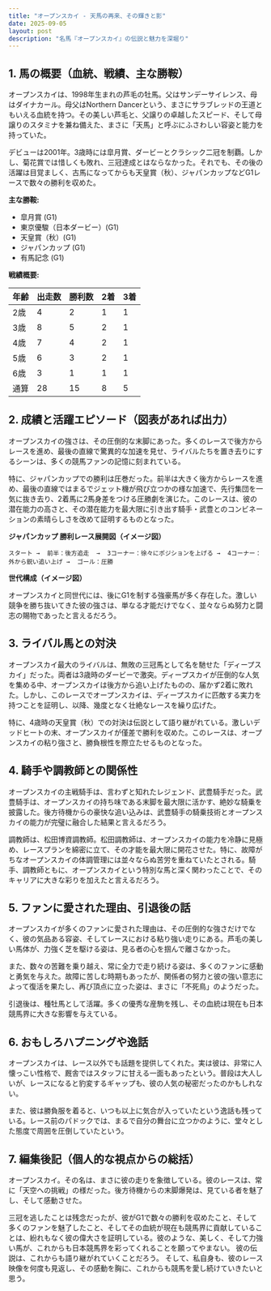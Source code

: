 ```yaml
---
title: "オープンスカイ - 天馬の再来、その輝きと影"
date: 2025-09-05
layout: post
description: "名馬『オープンスカイ』の伝説と魅力を深堀り"
---
```


## 1. 馬の概要（血統、戦績、主な勝鞍）

オープンスカイは、1998年生まれの芦毛の牡馬。父はサンデーサイレンス、母はダイナカール。母父はNorthern Dancerという、まさにサラブレッドの王道ともいえる血統を持つ。その美しい芦毛と、父譲りの卓越したスピード、そして母譲りのスタミナを兼ね備えた、まさに「天馬」と呼ぶにふさわしい容姿と能力を持っていた。

デビューは2001年。3歳時には皐月賞、ダービーとクラシック二冠を制覇。しかし、菊花賞では惜しくも敗れ、三冠達成とはならなかった。それでも、その後の活躍は目覚ましく、古馬になってからも天皇賞（秋）、ジャパンカップなどG1レースで数々の勝利を収めた。

**主な勝鞍:**

* 皐月賞 (G1)
* 東京優駿（日本ダービー）(G1)
* 天皇賞（秋）(G1)
* ジャパンカップ (G1)
* 有馬記念 (G1)


**戦績概要:**

| 年齢 | 出走数 | 勝利数 | 2着 | 3着 |
|---|---|---|---|---|
| 2歳 | 4 | 2 | 1 | 1 |
| 3歳 | 8 | 5 | 2 | 1 |
| 4歳 | 7 | 4 | 2 | 1 |
| 5歳 | 6 | 3 | 2 | 1 |
| 6歳 | 3 | 1 | 1 | 1 |
| 通算 | 28 | 15 | 8 | 5 |


## 2. 成績と活躍エピソード（図表があれば出力）

オープンスカイの強さは、その圧倒的な末脚にあった。多くのレースで後方からレースを進め、最後の直線で驚異的な加速を見せ、ライバルたちを置き去りにするシーンは、多くの競馬ファンの記憶に刻まれている。

特に、ジャパンカップでの勝利は圧巻だった。前半は大きく後方からレースを進め、最後の直線ではまるでジェット機が飛び立つかの様な加速で、先行集団を一気に抜き去り、2着馬に2馬身差をつける圧勝劇を演じた。このレースは、彼の潜在能力の高さと、その潜在能力を最大限に引き出す騎手・武豊とのコンビネーションの素晴らしさを改めて証明するものとなった。

**ジャパンカップ 勝利レース展開図（イメージ図）**

```
スタート →  前半：後方追走  →  3コーナー：徐々にポジションを上げる →  4コーナー：外から鋭い追い上げ →  ゴール：圧勝
```

**世代構成（イメージ図）**

オープンスカイと同世代には、後にG1を制する強豪馬が多く存在した。激しい競争を勝ち抜いてきた彼の強さは、単なる才能だけでなく、並々ならぬ努力と闘志の賜物であったと言えるだろう。


## 3. ライバル馬との対決

オープンスカイ最大のライバルは、無敗の三冠馬として名を馳せた「ディープスカイ」だった。両者は3歳時のダービーで激突。ディープスカイが圧倒的な人気を集める中、オープンスカイは後方から追い上げたものの、届かず2着に敗れた。しかし、このレースでオープンスカイは、ディープスカイに匹敵する実力を持つことを証明し、以降、幾度となく壮絶なレースを繰り広げた。

特に、4歳時の天皇賞（秋）での対決は伝説として語り継がれている。激しいデッドヒートの末、オープンスカイが僅差で勝利を収めた。このレースは、オープンスカイの粘り強さと、勝負根性を際立たせるものとなった。


## 4. 騎手や調教師との関係性

オープンスカイの主戦騎手は、言わずと知れたレジェンド、武豊騎手だった。武豊騎手は、オープンスカイの持ち味である末脚を最大限に活かす、絶妙な騎乗を披露した。後方待機からの豪快な追い込みは、武豊騎手の騎乗技術とオープンスカイの能力が完璧に融合した結果と言えるだろう。

調教師は、松田博資調教師。松田調教師は、オープンスカイの能力を冷静に見極め、レースプランを綿密に立て、その才能を最大限に開花させた。特に、故障がちなオープンスカイの体調管理には並々ならぬ苦労を重ねていたとされる。騎手、調教師ともに、オープンスカイという特別な馬と深く関わったことで、そのキャリアに大きな彩りを加えたと言えるだろう。


## 5. ファンに愛された理由、引退後の話

オープンスカイが多くのファンに愛された理由は、その圧倒的な強さだけでなく、彼の気品ある容姿、そしてレースにおける粘り強い走りにある。芦毛の美しい馬体が、力強く芝を駆ける姿は、見る者の心を掴んで離さなかった。

また、数々の苦難を乗り越え、常に全力で走り続ける姿は、多くのファンに感動と勇気を与えた。故障に苦しむ時期もあったが、関係者の努力と彼の強い意志によって復活を果たし、再び頂点に立った姿は、まさに「不死鳥」のようだった。

引退後は、種牡馬として活躍。多くの優秀な産駒を残し、その血統は現在も日本競馬界に大きな影響を与えている。


## 6. おもしろハプニングや逸話

オープンスカイは、レース以外でも話題を提供してくれた。実は彼は、非常に人懐っこい性格で、厩舎ではスタッフに甘える一面もあったという。普段は大人しいが、レースになると豹変するギャップも、彼の人気の秘密だったのかもしれない。

また、彼は勝負服を着ると、いつも以上に気合が入っていたという逸話も残っている。レース前のパドックでは、まるで自分の舞台に立つかのように、堂々とした態度で周囲を圧倒していたという。


## 7. 編集後記（個人的な視点からの総括）

オープンスカイ。その名は、まさに彼の走りを象徴している。彼のレースは、常に「天空への挑戦」の様だった。後方待機からの末脚爆発は、見ている者を魅了し、そして感動させた。

三冠を逃したことは残念だったが、彼がG1で数々の勝利を収めたこと、そして多くのファンを魅了したこと、そしてその血統が現在も競馬界に貢献していることは、紛れもなく彼の偉大さを証明している。彼のような、美しく、そして力強い馬が、これからも日本競馬界を彩ってくれることを願ってやまない。  彼の伝説は、これからも語り継がれていくことだろう。  そして、私自身も、彼のレース映像を何度も見返し、その感動を胸に、これからも競馬を愛し続けていきたいと思う。
